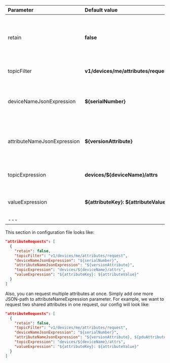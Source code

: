 

| **Parameter**                 | **Default value**                                     | **Description**                                                       |
|:-|:-|-
| retain                        | **false**                                             | If set to true, the message will be set as the "last known good"/retained message for the topic.    |
| topicFilter                   | **v1/devices/me/attributes/request**                  | Topic for attribute request |
| deviceNameJsonExpression      | **${serialNumber}**                                   | JSON-path expression, for looking the device name in topicFilter message |
| attributeNameJsonExpression   | **${versionAttribute}**                               | JSON-path expression, for looking the attribute name in topicFilter message |
| topicExpression               | **devices/${deviceName}/attrs**                       | JSON-path expression, for formatting reply topic |
| valueExpression               | **${attributeKey}: ${attributeValue}**                | Message that will be sent to topic from topicExpression |
|---

This section in configuration file looks like:
```json
"attributeRequests": [
  {
    "retain": false,
    "topicFilter": "v1/devices/me/attributes/request",
    "deviceNameJsonExpression": "${serialNumber}",
    "attributeNameJsonExpression": "${versionAttribute}",
    "topicExpression": "devices/${deviceName}/attrs",
    "valueExpression": "${attributeKey}: ${attributeValue}"
  }
]
```

Also, you can request multiple attributes at once. Simply add one more JSON-path to
attributeNameExpression parameter. For example, we want to request two shared attributes in one request, our config
will look like:
```json
"attributeRequests": [
  {
    "retain": false,
    "topicFilter": "v1/devices/me/attributes/request",
    "deviceNameJsonExpression": "${serialNumber}",
    "attributeNameJsonExpression": "${versionAttribute}, ${pduAttribute}",
    "topicExpression": "devices/${deviceName}/attrs",
    "valueExpression": "${attributeKey}: ${attributeValue}"
  }
]
```